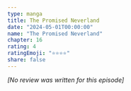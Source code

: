 ```yaml
---
type: manga
title: The Promised Neverland
date: "2024-05-01T00:00:00"
name: "The Promised Neverland"
chapter: 16
rating: 4
ratingEmoji: "⭐️⭐️⭐️⭐️"
share: false
---
```


_[No review was written for this episode]_
